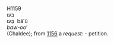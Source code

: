 <body>
  <p>H1159<br>  בּעוּ  <br> בָּעוּ  ‎  bâ‛û  <br><i>baw-oo‘ </i><br>(Chaldee); from <a href="h1156.htm">1156</a>  a <i>request: - </i>petition.<br></p>
 </body>